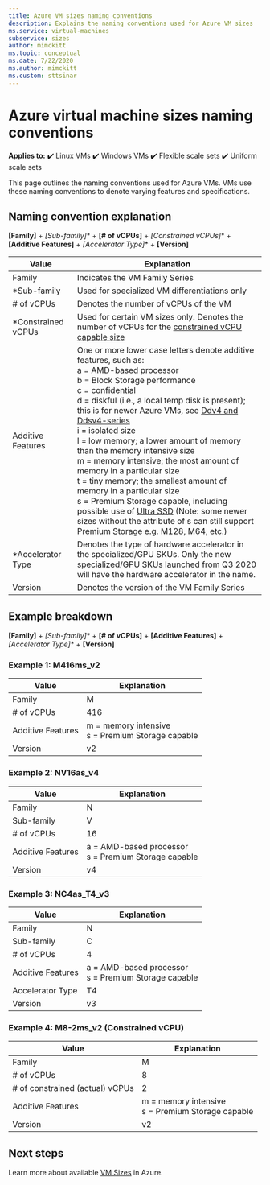 ```yaml
---
title: Azure VM sizes naming conventions
description: Explains the naming conventions used for Azure VM sizes
ms.service: virtual-machines
subservice: sizes
author: mimckitt
ms.topic: conceptual
ms.date: 7/22/2020
ms.author: mimckitt
ms.custom: sttsinar
---
```


# Azure virtual machine sizes naming conventions

**Applies to:** :heavy_check_mark: Linux VMs :heavy_check_mark: Windows VMs :heavy_check_mark: Flexible scale sets :heavy_check_mark: Uniform scale sets

This page outlines the naming conventions used for Azure VMs. VMs use these naming conventions to denote varying features and specifications.

## Naming convention explanation

**[Family]** + **[Sub-family*]** + **[# of vCPUs]** + **[Constrained vCPUs*]** + **[Additive Features]** + **[Accelerator Type*]** + **[Version]**

|Value | Explanation|
|---|---|
| Family | Indicates the VM Family Series| 
| *Sub-family | Used for specialized VM differentiations only|
| # of vCPUs| Denotes the number of vCPUs of the VM |
| *Constrained vCPUs| Used for certain VM sizes only. Denotes the number of vCPUs for the [constrained vCPU capable size](./constrained-vcpu.md) |
| Additive Features | One or more lower case letters denote additive features, such as: <br> a = AMD-based processor <br> b = Block Storage performance <br> c = confidential <br> d = diskful (i.e., a local temp disk is present); this is for newer Azure VMs, see [Ddv4 and Ddsv4-series](./ddv4-ddsv4-series.md) <br> i = isolated size <br> l = low memory; a lower amount of memory than the memory intensive size <br> m = memory intensive; the most amount of memory in a particular size <br> t = tiny memory; the smallest amount of memory in a particular size <br> s = Premium Storage capable, including possible use of [Ultra SSD](./disks-types.md#ultra-disks) (Note: some newer sizes without the attribute of s can still support Premium Storage e.g. M128, M64, etc.)<br> |
| *Accelerator Type | Denotes the type of hardware accelerator in the specialized/GPU SKUs. Only the new specialized/GPU SKUs launched from Q3 2020 will have the hardware accelerator in the name. |
| Version | Denotes the version of the VM Family Series |

## Example breakdown

**[Family]** + **[Sub-family*]** + **[# of vCPUs]** + **[Additive Features]** + **[Accelerator Type*]** + **[Version]**

### Example 1: M416ms_v2

|Value | Explanation|
|---|---|
| Family | M | 
| # of vCPUs | 416 |
| Additive Features | m = memory intensive <br> s = Premium Storage capable |
| Version | v2 |

### Example 2: NV16as_v4

|Value | Explanation|
|---|---|
| Family | N | 
| Sub-family | V |
| # of vCPUs | 16 |
| Additive Features | a = AMD-based processor <br> s = Premium Storage capable |
| Version | v4 |

### Example 3: NC4as_T4_v3

|Value | Explanation|
|---|---|
| Family | N | 
| Sub-family | C |
| # of vCPUs | 4 |
| Additive Features | a = AMD-based processor <br> s = Premium Storage capable |
| Accelerator Type | T4 |
| Version | v3 |

### Example 4: M8-2ms_v2 (Constrained vCPU)

|Value | Explanation|
|---|---|
| Family | M | 
| # of vCPUs | 8 |
| # of constrained (actual) vCPUs | 2 |
| Additive Features | m = memory intensive <br> s = Premium Storage capable |
| Version | v2 |

## Next steps

Learn more about available [VM Sizes](./sizes.md) in Azure.
